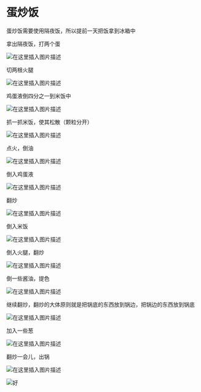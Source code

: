 # 蛋炒饭



蛋炒饭需要使用隔夜饭，所以提前一天把饭拿到冰箱中

拿出隔夜饭，打两个蛋

![在这里插入图片描述](https://img-blog.csdnimg.cn/d40b7a9c3f6048e892579e5e87d1b707.png)

切两根火腿


![在这里插入图片描述](https://img-blog.csdnimg.cn/cd01d088d8f7426c9ee61c20d04edc10.png)

鸡蛋液倒四分之一到米饭中

![在这里插入图片描述](https://img-blog.csdnimg.cn/76f7a3ce41b144e2829b9a2deed1b623.png)

抓一抓米饭，使其松散（颗粒分开）


![在这里插入图片描述](https://img-blog.csdnimg.cn/c88898193db040a69e41b115bf87c4f3.png)

点火，倒油

![在这里插入图片描述](https://img-blog.csdnimg.cn/80963109d6a04aed8868ff071e37d665.png)

倒入鸡蛋液

![在这里插入图片描述](https://img-blog.csdnimg.cn/42f190afb86f47ad95d1ea339bb558f5.png)

翻炒

![在这里插入图片描述](https://img-blog.csdnimg.cn/c6fd0ab459604ae0a28c189111952351.png)

倒入米饭

![在这里插入图片描述](https://img-blog.csdnimg.cn/8a2474fd967044edadefbd1b92dc7ef2.png)

倒入火腿，翻炒

![在这里插入图片描述](https://img-blog.csdnimg.cn/f8b9b8c0f00141b4b3d1b9736b5fcbee.png)


倒一些酱油，提色

![在这里插入图片描述](https://img-blog.csdnimg.cn/7405450247ff4a13ad7b53567424335f.png)

继续翻炒，翻炒的大体原则就是把锅底的东西放到锅边，把锅边的东西放到锅底

![在这里插入图片描述](https://img-blog.csdnimg.cn/60fa01e3cc124715b7ae490307769ab4.png)

加入一些葱

![在这里插入图片描述](https://img-blog.csdnimg.cn/66576c3dc9894194aab385e6628f68fc.png)

翻炒一会儿，出锅

![在这里插入图片描述](https://img-blog.csdnimg.cn/26badaa27fbb449daab40f263803a8ae.png)





![好](https://media.istockphoto.com/id/855763316/ja/%E3%82%B9%E3%83%88%E3%83%83%E3%82%AF%E3%83%95%E3%82%A9%E3%83%88/%E3%81%8A%E3%82%82%E3%81%A1%E3%82%83%E3%81%AE%E5%B7%A8%E5%A4%A7%E3%81%AA%E5%B1%B1.jpg?s=1024x1024&w=is&k=20&c=xzuIGk1OsOptq_v7jHKiDBbGbt7XLLSpXWALN3PWNV8=)



